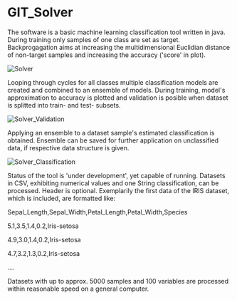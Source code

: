 # GIT_Solver
 The software is a basic machine learning classification tool written in java. During training only samples of one class are set as target. Backprogagation aims at increasing the multidimensional Euclidian distance of non-target samples and increasing the accuracy ('score' in plot).
 
![Solver](https://github.com/dsandersGit/GIT_Solver/assets/140900940/16945d0b-ccca-4f52-b66f-455cec2bd1e2)


Looping through cycles for all classes multiple classification models are created and combined to an ensemble of models. 
During training, model's approximation to accuracy is plotted and validation is posible when dataset is splitted into train- and test- subsets. 

![Solver_Validation](https://github.com/dsandersGit/GIT_Solver/assets/140900940/1dea8a4b-45b7-4aba-8406-2fad58b1f0cc)


Applying an ensemble to a dataset sample's estimated classification is obtained. Ensemble can be saved for further application on unclassified data, if respective data structure is given.

![Solver_Classification](https://github.com/dsandersGit/GIT_Solver/assets/140900940/78912c34-c7df-474c-a465-48f82b564321)


Status of the tool is 'under development', yet capable of running. 
Datasets in CSV, exhibiting numerical values and one String classification, can be processed. Header is optional. Exemplarily the first data of the IRIS dataset, which is included, are formatted like:

Sepal_Length,Sepal_Width,Petal_Length,Petal_Width,Species

5.1,3.5,1.4,0.2,Iris-setosa

4.9,3.0,1.4,0.2,Iris-setosa

4.7,3.2,1.3,0.2,Iris-setosa

....

Datasets with up to approx. 5000 samples and 100 variables are processed within reasonable speed on a general computer. 
